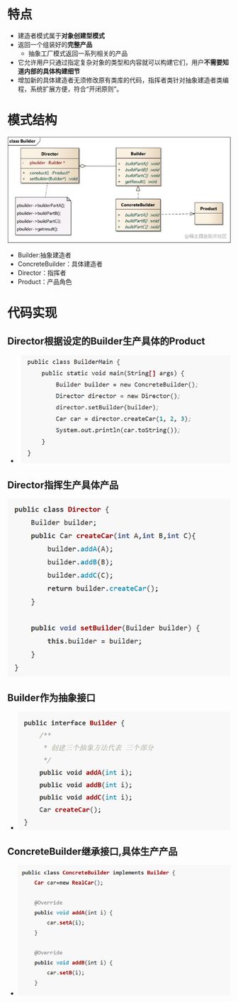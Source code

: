 # 特点
- 建造者模式属于**对象创建型模式**
- 返回一个组装好的**完整产品**
	- 抽象工厂模式返回一系列相关的产品
- 它允许用户只通过指定复杂对象的类型和内容就可以构建它们，用户**不需要知道内部的具体构建细节**
- 增加新的具体建造者无须修改原有类库的代码，指挥者类针对抽象建造者类编程，系统扩展方便，符合“开闭原则”。

# 模式结构
![600](attachments/17079df27a8ac5e8~tplv-t2oaga2asx-zoom-in-crop-mark%204536%200%200%200.png)
-   Builder:抽象建造者
-   ConcreteBuilder：具体建造者
-   Director：指挥者
-   Product：产品角色

# 代码实现
## Director根据设定的Builder生产具体的Product
- ![600](attachments/Pasted%20image%2020230206230706.png)
## Director指挥生产具体产品
![500](attachments/Pasted%20image%2020230206230836.png)
## Builder作为抽象接口
- ![500](attachments/Pasted%20image%2020230206230937.png)
## ConcreteBuilder继承接口,具体生产产品
- ![](attachments/Pasted%20image%2020230206231027.png)